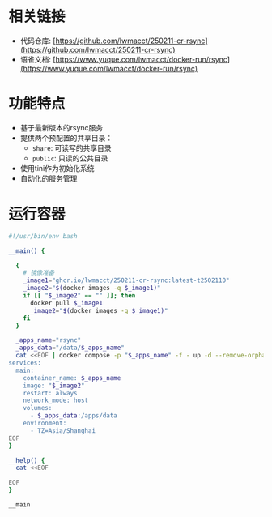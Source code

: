 # 相关链接
+ 代码仓库: [https://github.com/lwmacct/250211-cr-rsync](https://github.com/lwmacct/250211-cr-rsync)
+ 语雀文档: [https://www.yuque.com/lwmacct/docker-run/rsync](https://www.yuque.com/lwmacct/docker-run/rsync)
# 功能特点
+ 基于最新版本的rsync服务
+ 提供两个预配置的共享目录：
    - `share`: 可读写的共享目录
    - `public`: 只读的公共目录
+ 使用tini作为初始化系统
+ 自动化的服务管理

# 运行容器
```bash
#!/usr/bin/env bash

__main() {

  {
    # 镜像准备
    _image1="ghcr.io/lwmacct/250211-cr-rsync:latest-t2502110"
    _image2="$(docker images -q $_image1)"
    if [[ "$_image2" == "" ]]; then
      docker pull $_image1
      _image2="$(docker images -q $_image1)"
    fi
  }

  _apps_name="rsync"
  _apps_data="/data/$_apps_name"
  cat <<EOF | docker compose -p "$_apps_name" -f - up -d --remove-orphans
services:
  main:
    container_name: $_apps_name
    image: "$_image2"
    restart: always
    network_mode: host
    volumes:
      - $_apps_data:/apps/data
    environment:
      - TZ=Asia/Shanghai
EOF
}

__help() {
  cat <<EOF

EOF
}

__main

```

